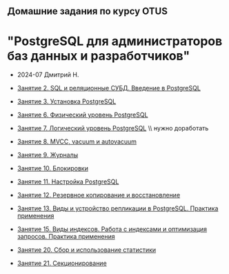 ## Домашние задания по курсу OTUS 
# "PostgreSQL для администраторов баз данных и разработчиков"
* 2024-07 Дмитрий Н.
  
* [Занятие 2. SQL и реляционные СУБД. Введение в PostgreSQL](2-lesson/2-lesson.md)

* [Занятие 3. Установка PostgreSQL](3-lesson/3-lesson.md)

* [Занятие 6. Физический уровень PostgreSQL](6-lesson/6-lesson.md)

* [Занятие 7. Логический уровень PostgreSQL](7-lesson/7-lesson.md) \\\ нужно доработать

* [Занятие 8. MVCC, vacuum и autovacuum](8-lesson/8-lesson.md)

* [Занятие 9. Журналы](9-lesson/9-lesson.md)
  
* [Занятие 10. Блокировки](10-lesson/10-lesson.md)

* [Занятие 11. Настройка PostgreSQL](11-lesson/11-lesson.md)

* [Занятие 12. Резервное копирование и восстановление](12-lesson/12-lesson.md)

* [Занятие 13. Виды и устройство репликации в PostgreSQL. Практика применения](13-lesson/13-lesson.md)

* [Занятие 15. Виды индексов. Работа с индексами и оптимизация запросов. Практика применения](15-lesson/15-lesson.md)
  
* [Занятие 20. Сбор и использование статистики](20-lesson/20-lesson.md)

* [Занятие 21. Секционирование](21-lesson/21-lesson.md)
